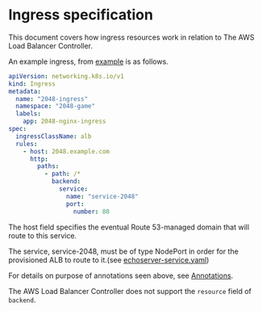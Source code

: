 # Ingress specification
This document covers how ingress resources work in relation to The AWS Load Balancer Controller.

An example ingress, from [example](../../examples/2048/2048_full.yaml) is as follows.

```yaml
apiVersion: networking.k8s.io/v1
kind: Ingress
metadata:
  name: "2048-ingress"
  namespace: "2048-game"
  labels:
    app: 2048-nginx-ingress
spec:
  ingressClassName: alb
  rules:
    - host: 2048.example.com
      http:
        paths:
          - path: /*
            backend:
              service:
                name: "service-2048"
                port:
                  number: 80
```

The host field specifies the eventual Route 53-managed domain that will route to this service.

The service, service-2048, must be of type NodePort in order for the provisioned ALB to route to it.(see [echoserver-service.yaml](../../examples/echoservice/echoserver-service.yaml))

For details on purpose of annotations seen above, see [Annotations](annotations.md).

The AWS Load Balancer Controller does not support the `resource` field of `backend`.

